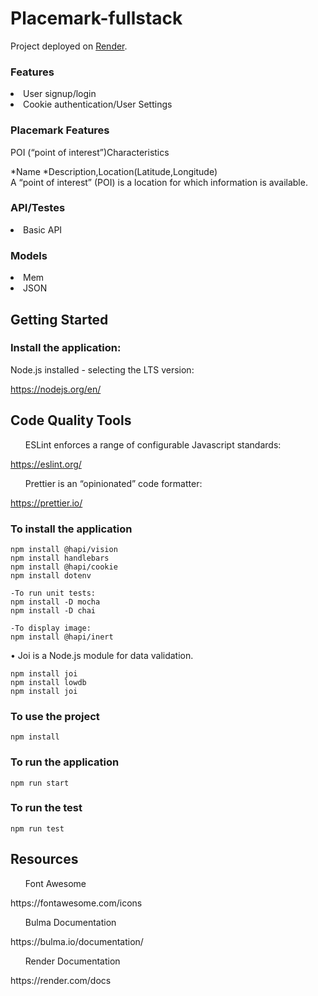 # Placemark-fullstack

Project deployed on [Render](https://placemark-fullstack-c3al.onrender.com).

<h3>Features</h3>
<li>User signup/login</li>
<li>Cookie authentication/User Settings</li>


<h3>Placemark Features</h3>
<p>POI (“point of interest”)Characteristics</p>
*Name
*Description,Location(Latitude,Longitude)

<br>
A “point of interest” (POI) is a location for
which information is available.
<br>

<h3>API/Testes</h3>
<li>Basic API</li>

<h3>Models</h3>
<li>Mem</li>
<li>JSON</li>


<h2>Getting Started</h2>

<h3>Install the application:</h3>

Node.js installed - selecting the LTS version:

https://nodejs.org/en/


<h2>Code Quality Tools</h2>

<ul>ESLint enforces a range of configurable Javascript standards:</ul>

https://eslint.org/
<ul>Prettier is an “opinionated” code formatter:</ul>

https://prettier.io/

<h3>To install the application </h3>

```
npm install @hapi/vision
npm install handlebars
npm install @hapi/cookie
npm install dotenv

-To run unit tests:
npm install -D mocha
npm install -D chai

-To display image:
npm install @hapi/inert
```

• Joi is a Node.js module for data validation. 

```
npm install joi
npm install lowdb
npm install joi
```

<h3>To use the project </h3>

```
npm install
```

<h3>To run the application </h3>

```
npm run start
```

<h3>To run the test </h3>

```
npm run test
```
<h2>Resources</h2>

<ul>Font Awesome</ul>
https://fontawesome.com/icons

<ul>Bulma Documentation</ul>
https://bulma.io/documentation/

<ul>Render Documentation</ul>
https://render.com/docs